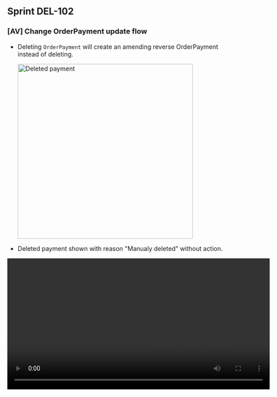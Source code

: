 ## Sprint DEL-102

### [AV] Change OrderPayment update flow

- Deleting `OrderPayment` will create an amending reverse OrderPayment instead of deleting.

  <img width="400" alt="Deleted payment" src="https://upload.wikimedia.org/wikipedia/commons/thumb/b/b6/Image_created_with_a_mobile_phone.png/1200px-Image_created_with_a_mobile_phone.png">

- Deleted payment shown with reason "Manualy deleted" without action.

<video width="600" controls>
  <source src="https://github.com/khoale38/eleventy-page/assets/61538368/ad9e7c44-9e35-4e27-ad98-1b97f333821b" type="video/mp4">
Your browser does not support the video tag.
</video>
